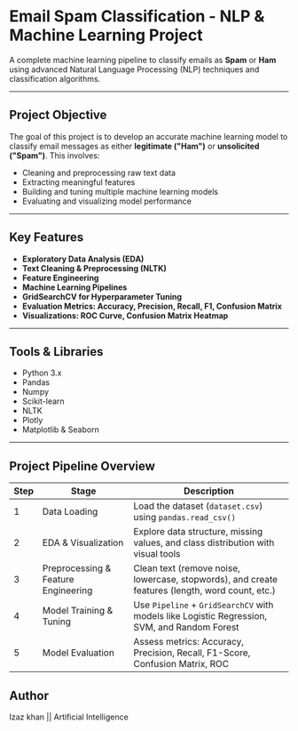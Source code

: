 #  Email Spam Classification - NLP & Machine Learning Project

A complete machine learning pipeline to classify emails as **Spam** or **Ham** using advanced Natural Language Processing (NLP) techniques and classification algorithms.


---

##  Project Objective

The goal of this project is to develop an accurate machine learning model to classify email messages as either **legitimate ("Ham")** or **unsolicited ("Spam")**. This involves:

- Cleaning and preprocessing raw text data
- Extracting meaningful features
- Building and tuning multiple machine learning models
- Evaluating and visualizing model performance

---

##  Key Features

-  **Exploratory Data Analysis (EDA)**
-  **Text Cleaning & Preprocessing (NLTK)**
-  **Feature Engineering**
-  **Machine Learning Pipelines**
-  **GridSearchCV for Hyperparameter Tuning**
-  **Evaluation Metrics: Accuracy, Precision, Recall, F1, Confusion Matrix**
-  **Visualizations: ROC Curve, Confusion Matrix Heatmap**

---

##  Tools & Libraries

- Python 3.x
- Pandas
- Numpy
- Scikit-learn
- NLTK
- Plotly
- Matplotlib & Seaborn

---
## Project Pipeline Overview
| Step | Stage                               | Description                                                                                     |
| ---- | ----------------------------------- | ----------------------------------------------------------------------------------------------- |
| 1    | Data Loading                        | Load the dataset (`dataset.csv`) using `pandas.read_csv()`                                 |
| 2    | EDA & Visualization                 | Explore data structure, missing values, and class distribution with visual tools                |
| 3    | Preprocessing & Feature Engineering | Clean text (remove noise, lowercase, stopwords), and create features (length, word count, etc.) |
| 4    | Model Training & Tuning             | Use `Pipeline` + `GridSearchCV` with models like Logistic Regression, SVM, and Random Forest    |
| 5    | Model Evaluation                    | Assess metrics: Accuracy, Precision, Recall, F1-Score, Confusion Matrix, ROC                    |
                  



## Author
Izaz khan || Artificial Intelligence 


